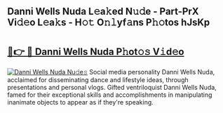 ## Danni Wells Nuda L𝚎a𝚔ed N𝚞𝚍e - Part-PrX Vi𝚍𝚎o L𝚎a𝚔s - H𝚘𝚝 O𝚗𝚕yf𝚊ns P𝚑𝚘tos hJsKp

# <h2><a href="http://kfdb13k.oniu.top/?m=Danni+Wells+Nuda">🔗👉 🔴 Danni Wells Nuda P𝚑ot𝚘𝚜 V𝚒d𝚎o</a></h2>

[![Danni Wells Nuda Nu𝚍e𝚜](https://i.imgur.com/0qMVB7G.gif)](http://kfdb13k.oniu.top/?m=Danni+Wells+Nuda)
Social media personality Danni Wells Nuda, acclaimed for disseminating dance and lifestyle ideas, through presentations and personal vlogs. Gifted ventriloquist Danni Wells Nuda, famed for their exceptional skills and accomplishments in manipulating inanimate objects to appear as if they're speaking.  
